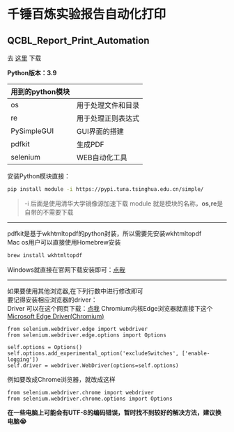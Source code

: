 千锤百炼实验报告自动化打印
=================
## QCBL_Report_Print_Automation

去 [这里](https://github.com/1595258509/QCBL_Report_Print_Automation/releases/) 下载

**Python版本：3.9**

| 用到的python模块                       |                       |
|-----------------------------------|:----------------------| 
| os                                | 用于处理文件和目录             |  
| re                                | 用于处理正则表达式             | 
| PySimpleGUI                       | GUI界面的搭建              |
| pdfkit                            | 生成PDF                 |
| selenium                          | WEB自动化工具              |

安装Python模块直接：
```zsh
pip install module -i https://pypi.tuna.tsinghua.edu.cn/simple/
```
>-i 后面是使用清华大学镜像源加速下载
> module 就是模块的名称，**os,re**是自带的不需要下载
------------

pdfkit是基于wkhtmltopdf的python封装，所以需要先安装wkhtmltopdf\
Mac os用户可以直接使用Homebrew安装
```Zsh
brew install wkhtmltopdf
```
Windows就直接在官网下载安装即可：[点我](https://wkhtmltopdf.org/downloads.html)

---------

如果要使用其他浏览器,在下列行数中进行修改即可\
要记得安装相应浏览器的driver：\
Driver 可以在这个网页下载：[点我](https://liushilive.github.io/github_selenium_drivers/index.html) 
Chromium内核Edge浏览器就直接下这个 [Microsoft Edge Driver(Chromium)](https://developer.microsoft.com/zh-cn/microsoft-edge/tools/webdriver/)
```Python3
from selenium.webdriver.edge import webdriver
from selenium.webdriver.edge.options import Options
```

```Python3
self.options = Options()
self.options.add_experimental_option('excludeSwitches', ['enable-logging'])
self.driver = webdriver.WebDriver(options=self.options)
```

例如要改成Chrome浏览器，就改成这样

```Python3
from selenium.webdriver.chrome import webdriver
from selenium.webdriver.chrome.options import Options
```

**在一些电脑上可能会有UTF-8的编码错误，暂时找不到较好的解决方法，建议换电脑😭**